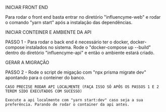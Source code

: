 INICIAR FRONT END

Para rodar o front end basta entrar no diretório "influencyme-web" e rodar o comando "yarn start" após a instalação das dependências.

INICIAR CONTEINER E AMBIENTE DA API

PASSO 1 - Para rodar o back end é necessário ter o docker, docker-compose instalados no sistema. Rode o "docker-compose up --build" dentro do diretório "influencyme-api" e então o ambiente estará criado.

GERAR A MIGRAÇÃO

PASSO 2 - Rode o script de migação com "npx prisma migrate dev" apontando para o conteiner do banco.

```CASO PRECISE RODAR API LOCALMENTE (FAÇA ISSO SÓ APÓS OS PASSOS 1 E 2 TEREM SIDO EXECUTADOS COM SUCESSO)```

```Execute a api localmente com "yarn start:dev" caso seja a sua preferência. Parando de rodar o container da api antes.```

